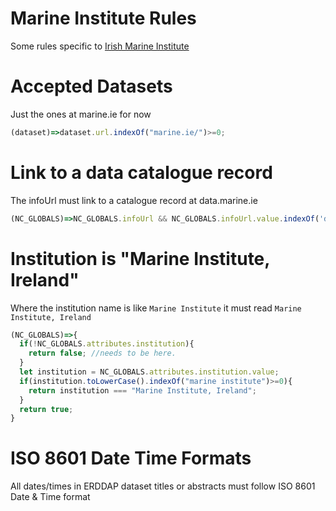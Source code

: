 # Marine Institute Rules

Some rules specific to [Irish Marine Institute](https://www.marine.ie/)

# Accepted Datasets
Just the ones at marine.ie for now

```javascript
(dataset)=>dataset.url.indexOf("marine.ie/")>=0;
```

# Link to a data catalogue record
The infoUrl must link to a catalogue record at data.marine.ie

```javascript
(NC_GLOBALS)=>NC_GLOBALS.infoUrl && NC_GLOBALS.infoUrl.value.indexOf('data.marine.ie')>=0;
```

# Institution is "Marine Institute, Ireland"

Where the institution name is like `Marine Institute` it must read `Marine Institute, Ireland`
```javascript
(NC_GLOBALS)=>{
  if(!NC_GLOBALS.attributes.institution){
    return false; //needs to be here.
  }
  let institution = NC_GLOBALS.attributes.institution.value;
  if(institution.toLowerCase().indexOf("marine institute")>=0){
    return institution === "Marine Institute, Ireland";
  }
  return true;
}

```

# ISO 8601 Date Time Formats
All dates/times in ERDDAP dataset titles or abstracts must follow ISO 8601 Date & Time format

